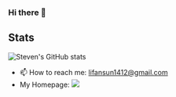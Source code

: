 ### Hi there 👋

## Stats
![Steven's GitHub stats](https://github-readme-stats.vercel.app/api?username=SUNLIFAN&show_icons=true&theme=radical)

- 📫 How to reach me: lifansun1412@gmail.com
- My Homepage: ![](https://sunlifan.github.io/)
